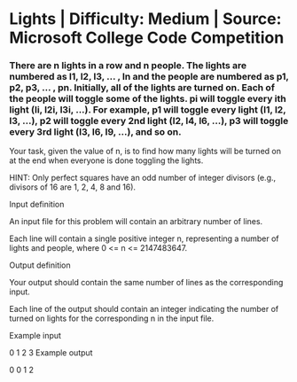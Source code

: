 # Lights | Difficulty: Medium  |  Source: Microsoft College Code Competition


### There are n lights in a row and n people. The lights are numbered as l1, l2, l3, ... , ln and the people are numbered as p1, p2, p3, ... , pn. Initially, all of the lights are turned on. Each of the people will toggle some of the lights. pi will toggle every ith light (li, l2i, l3i, ...). For example, p1 will toggle every light (l1, l2, l3, ...), p2 will toggle every 2nd light (l2, l4, l6, ...), p3 will toggle every 3rd light (l3, l6, l9, ...), and so on.

Your task, given the value of n, is to find how many lights will be turned on at the end when everyone is done toggling the lights.

HINT: Only perfect squares have an odd number of integer divisors (e.g., divisors of 16 are 1, 2, 4, 8 and 16).

Input definition

An input file for this problem will contain an arbitrary number of lines.

Each line will contain a single positive integer n, representing a number of lights and people, where 0 <= n <= 2147483647.

Output definition

Your output should contain the same number of lines as the corresponding input.

Each line of the output should contain an integer indicating the number of turned on lights for the corresponding n in the input file.

Example input

0
1
2
3
Example output

0
0
1
2